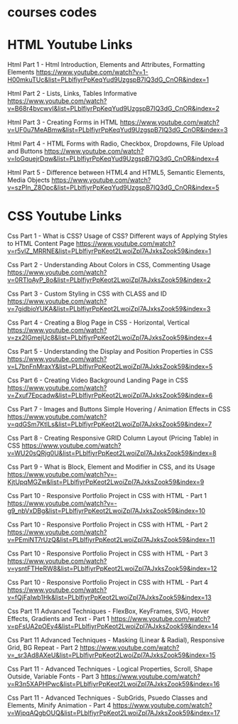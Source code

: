 # courses codes

# HTML Youtube Links
Html Part 1 - Html Introduction, Elements and Attributes, Formatting Elements
https://www.youtube.com/watch?v=1-H00mkuTUc&list=PLblfiyrPpKeqYud9UzgspB7IQ3dG_CnOR&index=1

Html Part 2 - Lists, Links, Tables Informative
https://www.youtube.com/watch?v=B68r4bvcwvI&list=PLblfiyrPpKeqYud9UzgspB7IQ3dG_CnOR&index=2

Html Part 3 - Creating Forms in HTML
https://www.youtube.com/watch?v=UF0u7MeABmw&list=PLblfiyrPpKeqYud9UzgspB7IQ3dG_CnOR&index=3

Html Part 4 - HTML Forms with Radio, Checkbox, Dropdowns, File Upload and Buttons
https://www.youtube.com/watch?v=IoGquejrDqw&list=PLblfiyrPpKeqYud9UzgspB7IQ3dG_CnOR&index=4

Html Part 5 - Difference between HTML4 and HTML5, Semantic Elements, Media Objects
https://www.youtube.com/watch?v=szPIn_Z8Opc&list=PLblfiyrPpKeqYud9UzgspB7IQ3dG_CnOR&index=5

# CSS Youtube Links
Css Part 1 - What is CSS? Usage of CSS? Different ways of Applying Styles to HTML Content Page
https://www.youtube.com/watch?v=r5vlZ_MRRNE&list=PLblfiyrPpKeot2LwoiZpl7AJxksZook59&index=1

Css Part 2 - Understanding About Colors in CSS, Commenting Usage
https://www.youtube.com/watch?v=0RTloAyP_8o&list=PLblfiyrPpKeot2LwoiZpl7AJxksZook59&index=2

Css Part 3 - Custom Styling in CSS with CLASS and ID
https://www.youtube.com/watch?v=7gidbioYUKA&list=PLblfiyrPpKeot2LwoiZpl7AJxksZook59&index=3

Css Part 4 - Creating a Blog Page in CSS - Horizontal, Vertical
https://www.youtube.com/watch?v=zx2IGmejUc8&list=PLblfiyrPpKeot2LwoiZpl7AJxksZook59&index=4

Css Part 5 - Understanding the Display and Position Properties in CSS
https://www.youtube.com/watch?v=L7bnFnMraxY&list=PLblfiyrPpKeot2LwoiZpl7AJxksZook59&index=5

Css Part 6 - Creating Video Background Landing Page in CSS
https://www.youtube.com/watch?v=Zxuf7Epcadw&list=PLblfiyrPpKeot2LwoiZpl7AJxksZook59&index=6

Css Part 7 - Images and Buttons Simple Hovering / Animation Effects in CSS
https://www.youtube.com/watch?v=qdGSm7KtlLs&list=PLblfiyrPpKeot2LwoiZpl7AJxksZook59&index=7

Css Part 8 - Creating Responsive GRID Column Layout (Pricing Table) in CSS
https://www.youtube.com/watch?v=WU20sQRjg0U&list=PLblfiyrPpKeot2LwoiZpl7AJxksZook59&index=8

Css Part 9 - What is Block, Element and Modifier in CSS, and its Usage
https://www.youtube.com/watch?v=-KjtUpqMGZw&list=PLblfiyrPpKeot2LwoiZpl7AJxksZook59&index=9

Css Part 10 - Responsive Portfolio Project in CSS with HTML - Part 1
https://www.youtube.com/watch?v=-g9_nbVxDBg&list=PLblfiyrPpKeot2LwoiZpl7AJxksZook59&index=10

Css Part 10 - Responsive Portfolio Project in CSS with HTML - Part 2
https://www.youtube.com/watch?v=PEmiNT7rUzQ&list=PLblfiyrPpKeot2LwoiZpl7AJxksZook59&index=11

Css Part 10 - Responsive Portfolio Project in CSS with HTML - Part 3
https://www.youtube.com/watch?v=ysntFTHeRW8&list=PLblfiyrPpKeot2LwoiZpl7AJxksZook59&index=12

Css Part 10 - Responsive Portfolio Project in CSS with HTML - Part 4
https://www.youtube.com/watch?v=fQjFaIwb1Hk&list=PLblfiyrPpKeot2LwoiZpl7AJxksZook59&index=13

Css Part 11 Advanced Techniques - FlexBox, KeyFrames, SVG, Hover Effects, Gradients and Text - Part 1
https://www.youtube.com/watch?v=pFsUA2pOEy4&list=PLblfiyrPpKeot2LwoiZpl7AJxksZook59&index=14

Css Part 11 Advanced Techniques - Masking (Linear & Radial), Responsive Grid, BG Repeat - Part 2
https://www.youtube.com/watch?v=_sr3Ad8AXeU&list=PLblfiyrPpKeot2LwoiZpl7AJxksZook59&index=15

Css Part 11 - Advanced Techniques - Logical Properties, Scroll, Shape Outside, Variable Fonts - Part 3
https://www.youtube.com/watch?v=R3n5XAPHPwc&list=PLblfiyrPpKeot2LwoiZpl7AJxksZook59&index=16

Css Part 11 - Advanced Techniques - SubGrids, Psuedo Classes and Elements, Minify Animation - Part 4
https://www.youtube.com/watch?v=WjpqAQgbOUQ&list=PLblfiyrPpKeot2LwoiZpl7AJxksZook59&index=17